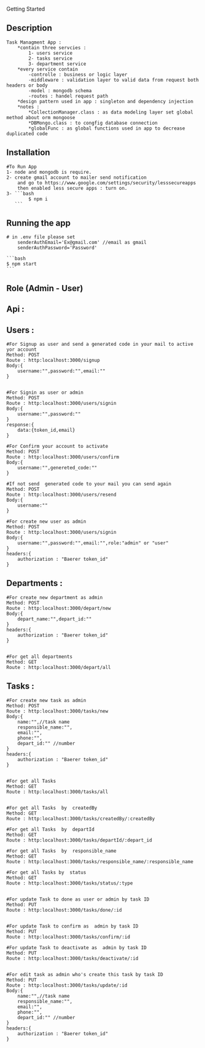 Getting Started
## Description
    Task Managment App :
        *contain three servcies : 
            1- users service
            2- tasks service
            3- department service
        *every service contain 
            -controlle : business or logic layer
            -middleware : validation layer to valid data from request both headers or body
            -model : mongodb schema
            -routes : handel request path 
        *design pattern used in app : singleton and dependency injection
        *notes : 
            *CollectionManager.class : as data modeling layer set global method about orm mongoose
            *DBMongo.class : to congfig database connection
            *globalFunc : as global functions used in app to decrease duplicated code   



## Installation
    #To Run App
    1- node and mongodb is require.  
    2- create gmail account to mailer send notification  
        and go to https://www.google.com/settings/security/lesssecureapps  
        then enabled less secure apps : turn on.
    3- ```bash   
            $ npm i 
       ```


## Running the app


    # in .env file please set 
        senderAuthEmail='Ex@gmail.com' //email as gmail
        senderAuthPassword='Password'

    ```bash
    $ npm start
    ```


## Role (Admin - User)

## Api :

## Users :

    #For Signup as user and send a generated code in your mail to active yor account
    Method: POST
    Route : http:localhost:3000/signup
    Body:{
        username:"",password:"",email:""
    }


    #For Signin as user or admin
    Method: POST
    Route : http:localhost:3000/users/signin
    Body:{
        username:"",password:""
    }
    response:{
        data:{token_id,email}
    }

    #For Confirm your account to activate
    Method: POST
    Route : http:localhost:3000/users/confirm
    Body:{
        username:"",genereted_code:""
    }

    #If not send  generated code to your mail you can send again 
    Method: POST
    Route : http:localhost:3000/users/resend
    Body:{
        username:""
    }

    #For create new user as admin
    Method: POST
    Route : http:localhost:3000/users/signin
    Body:{
        username:"",password:"",email:"",role:"admin" or "user"
    }
    headers:{
        authorization : "Baerer token_id"
    }


## Departments : 

    #For create new department as admin
    Method: POST
    Route : http:localhost:3000/depart/new
    Body:{
        depart_name:"",depart_id:""
    }
    headers:{
        authorization : "Baerer token_id"
    }


    #For get all departments 
    Method: GET
    Route : http:localhost:3000/depart/all



## Tasks : 


    #For create new task as admin
    Method: POST
    Route : http:localhost:3000/tasks/new
    Body:{
        name:"",//task name
        responsible_name:"",
        email:"",
        phone:"",
        depart_id:"" //number
    }
    headers:{
        authorization : "Baerer token_id"
    }


    #For get all Tasks 
    Method: GET
    Route : http:localhost:3000/tasks/all


    #For get all Tasks  by  createdBy
    Method: GET
    Route : http:localhost:3000/tasks/createdBy/:createdBy

    #For get all Tasks  by  departId
    Method: GET
    Route : http:localhost:3000/tasks/departId/:depart_id

    #For get all Tasks  by  responsible_name
    Method: GET
    Route : http:localhost:3000/tasks/responsible_name/:responsible_name

    #For get all Tasks by  status
    Method: GET
    Route : http:localhost:3000/tasks/status/:type


    #For update Task to done as user or admin by task ID
    Method: PUT
    Route : http:localhost:3000/tasks/done/:id


    #For update Task to confirm as  admin by task ID
    Method: PUT
    Route : http:localhost:3000/tasks/confirm/:id

    #For update Task to deactivate as  admin by task ID
    Method: PUT
    Route : http:localhost:3000/tasks/deactivate/:id


    #For edit task as admin who's create this task by task ID
    Method: PUT
    Route : http:localhost:3000/tasks/update/:id
    Body:{
        name:"",//task name
        responsible_name:"",
        email:"",
        phone:"",
        depart_id:"" //number
    }
    headers:{
        authorization : "Baerer token_id"
    }
